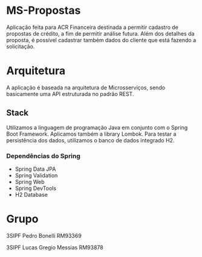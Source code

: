 # MS-Propostas

Aplicação feita para ACR Financeira destinada a permitir cadastro de propostas de crédito, a fim de permitir análise futura.
Além dos detalhes da proposta, é possível cadastrar também dados do cliente que está fazendo a solicitação. 

# Arquitetura
A aplicação é baseada na arquitetura de Microsserviços, sendo basicamente uma API estruturada no padrão REST.

## Stack

Utilizamos a linguagem de programação Java em conjunto com o Spring Boot Framework.
Aplicamos também a library Lombok. Para testar a persistência dos dados, utilizamos o banco de dados integrado H2.

### Dependências do Spring
+ Spring Data JPA
+ Spring Validation
+ Spring Web
+ Spring DevTools
+ H2 Database

# Grupo
3SIPF Pedro Bonelli RM93369

3SIPF Lucas Gregio Messias RM93878

#